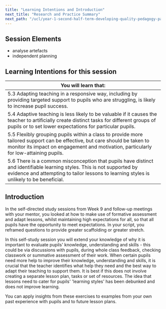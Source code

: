 ```yaml
---
title: "Learning Intentions and Introduction"
next_title: "Research and Practice Summary"
next_path: "/ucl/year-1-second-half-term-developing-quality-pedagogy-part-2/spring-week-3-ect-research-and-practice-summary"
---
```


## Session Elements

- analyse artefacts
- independent planning

## Learning Intentions for this session

| You will learn that:                                                                                                                                                                                                |
| ------------------------------------------------------------------------------------------------------------------------------------------------------------------------------------------------------------------- |
| 5.3 Adapting teaching in a responsive way, including by providing targeted support to pupils who are struggling, is likely to increase pupil success.                                                               |
| 5.4 Adaptive teaching is less likely to be valuable if it causes the teacher to artificially create distinct tasks for different groups of pupils or to set lower expectations for particular pupils.               |
| 5.5 Flexibly grouping pupils within a class to provide more tailored support can be effective, but care should be taken to monitor its impact on engagement and motivation, particularly for low-attaining pupils.  |
| 5.6 There is a common misconception that pupils have distinct and identifiable learning styles. This is not supported by evidence and attempting to tailor lessons to learning styles is unlikely to be beneficial. |

## Introduction

In the self-directed study sessions from Week 9 and follow-up meetings with your mentor, you looked at how to make use of formative assessment and adapt lessons, whilst maintaining high expectations for all, so that all pupils have the opportunity to meet expectations. In your script, you reframed questions to provide greater scaffolding or greater stretch.

In this self-study session you will extend your knowledge of why it is important to evaluate pupils' knowledge, understanding and skills - this could be via discussions with pupils, during whole class feedback, checking classwork or summative assessment of their work. When certain pupils need more help to improve their knowledge, understanding and skills, it is crucial that the teacher identifies what help they need and the best way to adapt their teaching to support them. It is best if this does not involve creating a separate lesson plan, tasks or set of resources. The idea that lessons need to cater for pupils' 'learning styles' has been debunked and does not improve learning.

You can apply insights from these exercises to examples from your own past experience with pupils and to future lesson plans.
